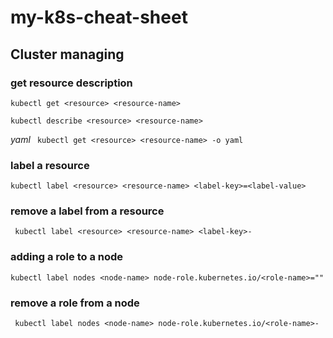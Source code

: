 # my-k8s-cheat-sheet

## Cluster managing 
### get resource description

``` kubectl get <resource> <resource-name> ```

``` kubectl describe <resource> <resource-name> ```

*yaml*
``` kubectl get <resource> <resource-name> -o yaml```

### label a resource
``` kubectl label <resource> <resource-name> <label-key>=<label-value> ```

### remove a label from a resource
``` kubectl label <resource> <resource-name> <label-key>-```

### adding a role to a node 
``` kubectl label nodes <node-name> node-role.kubernetes.io/<role-name>="" ```

### remove a role from a node 
``` kubectl label nodes <node-name> node-role.kubernetes.io/<role-name>-```
